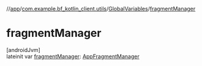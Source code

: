 //[app](../../../index.md)/[com.example.bf_kotlin_client.utils](../index.md)/[GlobalVariables](index.md)/[fragmentManager](fragment-manager.md)

# fragmentManager

[androidJvm]\
lateinit var [fragmentManager](fragment-manager.md): [AppFragmentManager](../-app-fragment-manager/index.md)
